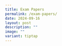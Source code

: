 ```yaml
---
title: Exam Papers
permalink: /exam-papers/
date: 2024-09-16
layout: post
description: ""
image: ""
variant: tiptap
---
```

